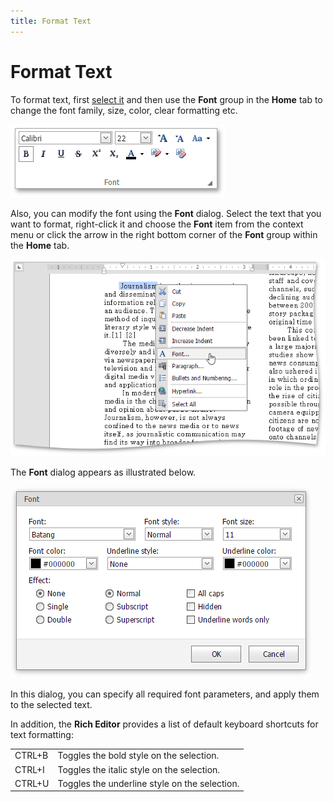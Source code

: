 ```yaml
---
title: Format Text
---
```

# Format Text
To format text, first [select it](../text-editing/select-text.md) and then use the **Font** group in the **Home** tab to change the font family, size, color, clear formatting etc.

![EUD_ASPxRichEdit_Home_FontGroup](../../../images/img117806.png)

Also, you can modify the font using the **Font** dialog. Select the text that you want to format, right-click it and choose the **Font** item from the context menu or click the arrow in the right bottom corner of the **Font** group within the **Home** tab.

![EUD_ASPxRichEdit_Home_FontContextMenu](../../../images/img117807.png)

The **Font** dialog appears as illustrated below.

![EUD_ASPxRichEdit_Home_FontDialog](../../../images/img117808.png)

In this dialog, you can specify all required font parameters, and apply them to the selected text.

In addition, the **Rich Editor** provides a list of default keyboard shortcuts for text formatting:

|  |  |
|---|---|
| CTRL+B | Toggles the bold style on the selection. |
| CTRL+I | Toggles the italic style on the selection. |
| CTRL+U | Toggles the underline style on the selection. |
